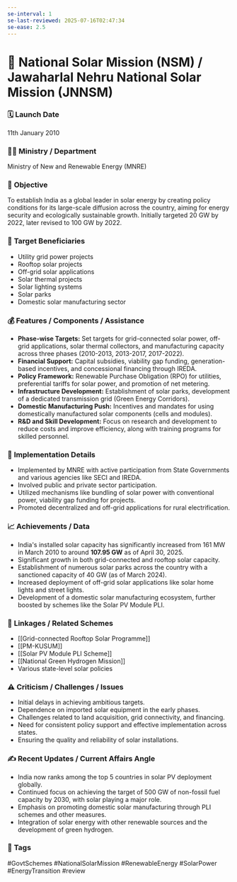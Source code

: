 ```yaml
---
se-interval: 1
se-last-reviewed: 2025-07-16T02:47:34
se-ease: 2.5
---
```


# 📌 National Solar Mission (NSM) / Jawaharlal Nehru National Solar Mission (JNNSM)

### 🗓️ **Launch Date**
11th January 2010

### 🧑‍🏫 **Ministry / Department**
Ministry of New and Renewable Energy (MNRE)

### 🎯 **Objective**
To establish India as a global leader in solar energy by creating policy conditions for its large-scale diffusion across the country, aiming for energy security and ecologically sustainable growth. Initially targeted 20 GW by 2022, later revised to 100 GW by 2022.

### 👥 **Target Beneficiaries**
- Utility grid power projects
- Rooftop solar projects
- Off-grid solar applications
- Solar thermal projects
- Solar lighting systems
- Solar parks
- Domestic solar manufacturing sector

### 💰 **Features / Components / Assistance**
- **Phase-wise Targets:** Set targets for grid-connected solar power, off-grid applications, solar thermal collectors, and manufacturing capacity across three phases (2010-2013, 2013-2017, 2017-2022).
- **Financial Support:** Capital subsidies, viability gap funding, generation-based incentives, and concessional financing through IREDA.
- **Policy Framework:** Renewable Purchase Obligation (RPO) for utilities, preferential tariffs for solar power, and promotion of net metering.
- **Infrastructure Development:** Establishment of solar parks, development of a dedicated transmission grid (Green Energy Corridors).
- **Domestic Manufacturing Push:** Incentives and mandates for using domestically manufactured solar components (cells and modules).
- **R&D and Skill Development:** Focus on research and development to reduce costs and improve efficiency, along with training programs for skilled personnel.

### 📍 **Implementation Details**
- Implemented by MNRE with active participation from State Governments and various agencies like SECI and IREDA.
- Involved public and private sector participation.
- Utilized mechanisms like bundling of solar power with conventional power, viability gap funding for projects.
- Promoted decentralized and off-grid applications for rural electrification.

### 📈 **Achievements / Data**
- India's installed solar capacity has significantly increased from 161 MW in March 2010 to around **107.95 GW** as of April 30, 2025.
- Significant growth in both grid-connected and rooftop solar capacity.
- Establishment of numerous solar parks across the country with a sanctioned capacity of 40 GW (as of March 2024).
- Increased deployment of off-grid solar applications like solar home lights and street lights.
- Development of a domestic solar manufacturing ecosystem, further boosted by schemes like the Solar PV Module PLI.

### 🧩 **Linkages / Related Schemes**
- [[Grid-connected Rooftop Solar Programme]]
- [[PM-KUSUM]]
- [[Solar PV Module PLI Scheme]]
- [[National Green Hydrogen Mission]]
- Various state-level solar policies

### ⚠️ **Criticism / Challenges / Issues**
- Initial delays in achieving ambitious targets.
- Dependence on imported solar equipment in the early phases.
- Challenges related to land acquisition, grid connectivity, and financing.
- Need for consistent policy support and effective implementation across states.
- Ensuring the quality and reliability of solar installations.

### ✍️ **Recent Updates / Current Affairs Angle**
- India now ranks among the top 5 countries in solar PV deployment globally.
- Continued focus on achieving the target of 500 GW of non-fossil fuel capacity by 2030, with solar playing a major role.
- Emphasis on promoting domestic solar manufacturing through PLI schemes and other measures.
- Integration of solar energy with other renewable sources and the development of green hydrogen.

### 🔗 **Tags**
#GovtSchemes #NationalSolarMission #RenewableEnergy #SolarPower #EnergyTransition
#review